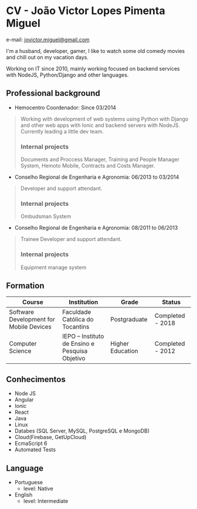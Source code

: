 # CV - João Victor Lopes Pimenta Miguel

e-mail: jovictor.miguel@gmail.com

I'm a husband, developer, gamer, I like to watch some old comedy movies and chill out on my vacation days.

Working on IT since 2010, mainly working focused on backend services with NodeJS, Python/Django and other languages.

## Professional background

* Hemocentro Coordenador: Since 03/2014

> Working with development of web systems using Python with Django and other web apps with Ionic and backend servers with NodeJS.  Currently leading a little dev team.
> ### Internal projects
> Documents and Proccess Manager, Training and People Manager System, Hemoto Mobile, Contracts and Costs Manager.

*  Conselho Regional de Engenharia e Agronomia: 06/2013 to 03/2014
> Developer and support attendant.
> ### Internal projects
> Ombudsman System

*  Conselho Regional de Engenharia e Agronomia: 08/2011 to 06/2013
> Trainee
> Developer and support attendant.
> ### Internal projects
> Equipment manage system

## Formation
| Course | Institution | Grade | Status |
|--------|-------------|-------|--------|
|Software Development for Mobile Devices|Faculdade Católica do Tocantins|Postgraduate|Completed - 2018|
|Computer Science|IEPO – Instituto de Ensino e Pesquisa Objetivo|Higher Education|Completed - 2012|


## Conhecimentos

* Node JS
* Angular
* Ionic
* React
* Java
* Linux
* Databes (SQL Server, MySQL, PostgreSQL e MongoDB)
* Cloud(Firebase, GetUpCloud)
* EcmaScript 6
* Automated Tests

## Language
* Portuguese
  * level: Native
* English
  * level: Intermediate
